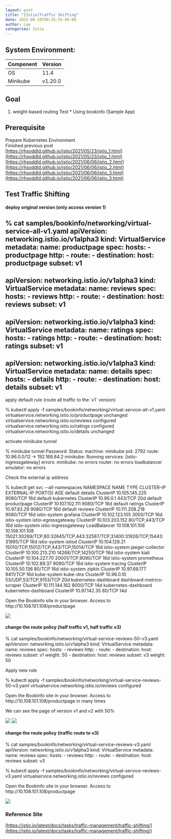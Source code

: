 ```yaml
---
layout: post
title: "[Istio]Traffic Shifting"
date: 2021-06-20T00:35:55-05:00
author: Lee
categories: Istio
---
```


## System Environment:

|  Component  |  Version  |
| ---- | ---- |
|  OS  |  11.4  |
|  Minikube  |  v1.20.0  |


## Goal
1. weight-based routing Test  * Using bookinfo (Sample App)  

## Prerequisite
  Prepare Kubernetes Environment   
  Finished previous post  
  [https://rhsoddld.github.io/istio/2021/05/23/istio_1.html](https://rhsoddld.github.io/istio/2021/05/23/istio_1.html)  
  [https://rhsoddld.github.io/istio/2021/06/06/istio_2.html](https://rhsoddld.github.io/istio/2021/06/06/istio_2.html)  
  [https://rhsoddld.github.io/istio/2021/06/06/istio_3.html](https://rhsoddld.github.io/istio/2021/06/06/istio_3.html)  

## Test Traffic Shifting

#### deploy original version (only access version 1)

  % cat  samples/bookinfo/networking/virtual-service-all-v1.yaml
  apiVersion: networking.istio.io/v1alpha3
  kind: VirtualService
  metadata:
    name: productpage
  spec:
    hosts:
    - productpage
    http:
    - route:
      - destination:
          host: productpage
          subset: v1
  ---
  apiVersion: networking.istio.io/v1alpha3
  kind: VirtualService
  metadata:
    name: reviews
  spec:
    hosts:
    - reviews
    http:
    - route:
      - destination:
          host: reviews
          subset: v1
  ---
  apiVersion: networking.istio.io/v1alpha3
  kind: VirtualService
  metadata:
    name: ratings
  spec:
    hosts:
    - ratings
    http:
    - route:
      - destination:
          host: ratings
          subset: v1
  ---
  apiVersion: networking.istio.io/v1alpha3
  kind: VirtualService
  metadata:
    name: details
  spec:
    hosts:
    - details
    http:
    - route:
      - destination:
          host: details
          subset: v1
  ---

 <p>apply default rule (route all traffic to the  `v1`  version)  </p>

  %  kubectl apply -f samples/bookinfo/networking/virtual-service-all-v1.yaml
  virtualservice.networking.istio.io/productpage unchanged
  virtualservice.networking.istio.io/reviews configured
  virtualservice.networking.istio.io/ratings configured
  virtualservice.networking.istio.io/details unchanged

<p>activate minikube tunnel</p>
  % minikube tunnel
  Password:
  Status:
    machine: minikube
    pid: 2792
    route: 10.96.0.0/12 -> 192.168.64.2
    minikube: Running
    services: [istio-ingressgateway]
      errors:
      minikube: no errors
      router: no errors
      loadbalancer emulator: no errors

<p>Check the external ip address</p>
  % kubectl get svc --all-namespaces
  NAMESPACE              NAME                        TYPE           CLUSTER-IP       EXTERNAL-IP      PORT(S)                                                                      AGE
  default                details                     ClusterIP      10.105.145.225   <none>           9080/TCP                                                                     16d
  default                kubernetes                  ClusterIP      10.96.0.1        <none>           443/TCP                                                                      20d
  default                productpage                 ClusterIP      10.107.102.111   <none>           9080/TCP                                                                     16d
  default                ratings                     ClusterIP      10.97.83.29      <none>           9080/TCP                                                                     16d
  default                reviews                     ClusterIP      10.111.208.218   <none>           9080/TCP                                                                     16d
  istio-system           grafana                     ClusterIP      10.102.123.105   <none>           3000/TCP                                                                     16d
  istio-system           istio-egressgateway         ClusterIP      10.103.203.152   <none>           80/TCP,443/TCP                                                               16d
  istio-system           istio-ingressgateway        LoadBalancer   10.108.101.108   10.108.101.108   15021:30269/TCP,80:32645/TCP,443:32587/TCP,31400:31926/TCP,15443:31995/TCP   16d
  istio-system           istiod                      ClusterIP      10.104.129.21    <none>           15010/TCP,15012/TCP,443/TCP,15014/TCP                                        16d
  istio-system           jaeger-collector            ClusterIP      10.100.213.210   <none>           14268/TCP,14250/TCP                                                          16d
  istio-system           kiali                       ClusterIP      10.104.227.70    <none>           20001/TCP,9090/TCP                                                           16d
  istio-system           prometheus                  ClusterIP      10.102.89.37     <none>           9090/TCP                                                                     16d
  istio-system           tracing                     ClusterIP      10.105.50.136    <none>           80/TCP                                                                       16d
  istio-system           zipkin                      ClusterIP      10.97.69.177     <none>           9411/TCP                                                                     16d
  kube-system            kube-dns                    ClusterIP      10.96.0.10       <none>           53/UDP,53/TCP,9153/TCP                                                       20d
  kubernetes-dashboard   dashboard-metrics-scraper   ClusterIP      10.111.144.162   <none>           8000/TCP                                                                     14d
  kubernetes-dashboard   kubernetes-dashboard        ClusterIP      10.97.142.35     <none>           80/TCP                                                                       14d


<p>Open the Bookinfo site in your browser. Access to http://10.108.101.108/productpage </p>

<img src="/assets/kubernetes/20210620/istio-helloworld-bookinfo-traffic-shifting-only-v1.png">

#### change the route policy (half traffic v1, half traffic v3)

  % cat samples/bookinfo/networking/virtual-service-reviews-50-v3.yaml
  apiVersion: networking.istio.io/v1alpha3
  kind: VirtualService
  metadata:
    name: reviews
  spec:
    hosts:
      - reviews
    http:
    - route:
      - destination:
          host: reviews
          subset: v1
        weight: 50
      - destination:
          host: reviews
          subset: v3
        weight: 50

<p>Apply new rule</p>
  % kubectl apply -f samples/bookinfo/networking/virtual-service-reviews-50-v3.yaml
  virtualservice.networking.istio.io/reviews configured

<p>Open the Bookinfo site in your browser. Access to http://10.108.101.108/productpage in many times</p>
<p>We can see the page of version v1 and v2 with 50%</p>

<img src="/assets/kubernetes/20210620/istio-helloworld-bookinfo-traffic-shifting-half-v1.png">
<img src="/assets/kubernetes/20210620/istio-helloworld-bookinfo-traffic-shifting-half-v3.png">


#### change the route policy (traffic route to v3)

  % cat  samples/bookinfo/networking/virtual-service-reviews-v3.yaml
  apiVersion: networking.istio.io/v1alpha3
  kind: VirtualService
  metadata:
    name: reviews
  spec:
    hosts:
      - reviews
    http:
    - route:
      - destination:
          host: reviews
          subset: v3

  % kubectl apply -f samples/bookinfo/networking/virtual-service-reviews-v3.yaml
  virtualservice.networking.istio.io/reviews configured

<p>Open the Bookinfo site in your browser. Access to http://10.108.101.108/productpage</p>

<img src="/assets/kubernetes/20210620/istio-helloworld-bookinfo-traffic-shifting-only-v3.png">



### Reference Site  
[https://istio.io/latest/docs/tasks/traffic-management/traffic-shifting/](https://istio.io/latest/docs/tasks/traffic-management/traffic-shifting/)